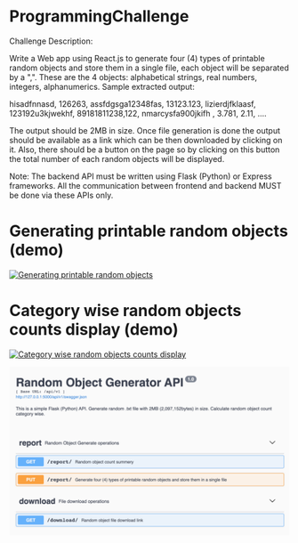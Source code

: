 # ProgrammingChallenge

Challenge Description:

Write a Web app using React.js to generate four (4) types of printable random objects and store them in a single file, each object will be separated by a ",".  These are the 4 objects: alphabetical strings, real numbers, integers, alphanumerics.
Sample extracted output:

hisadfnnasd, 126263, assfdgsga12348fas, 13123.123, 
lizierdjfklaasf, 123192u3kjwekhf, 89181811238,122, 
nmarcysfa900jkifh  , 3.781, 2.11, ....

 The output should be 2MB in size. Once file generation is done the output should be available as a link which can be then downloaded by clicking on it. Also, there should be a button on the page so by clicking on this button the total number of each random objects will be displayed.

Note: The backend API must be written using Flask (Python) or Express frameworks. All the communication between frontend and backend MUST be done via these APIs only.


# Generating printable random objects (demo)
[![Generating printable random objects](http://img.youtube.com/vi/Vk7DW5Rz3oY/0.jpg)](http://www.youtube.com/watch?v=Vk7DW5Rz3oY "Generating printable random objects")


# Category wise random objects counts display (demo)
[![Category wise random objects counts display](http://img.youtube.com/vi/RyBXHEdPs2s/0.jpg)](http://www.youtube.com/watch?v=RyBXHEdPs2s "Category wise random objects counts display")

![Alt text](/images/open_api.png "Title")